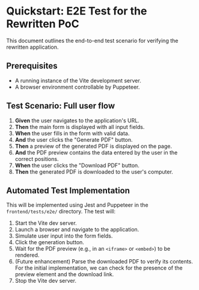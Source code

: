 # Quickstart: E2E Test for the Rewritten PoC

This document outlines the end-to-end test scenario for verifying the rewritten application.

## Prerequisites
- A running instance of the Vite development server.
- A browser environment controllable by Puppeteer.

## Test Scenario: Full user flow

1.  **Given** the user navigates to the application's URL.
2.  **Then** the main form is displayed with all input fields.
3.  **When** the user fills in the form with valid data.
4.  **And** the user clicks the "Generate PDF" button.
5.  **Then** a preview of the generated PDF is displayed on the page.
6.  **And** the PDF preview contains the data entered by the user in the correct positions.
7.  **When** the user clicks the "Download PDF" button.
8.  **Then** the generated PDF is downloaded to the user's computer.

## Automated Test Implementation
This will be implemented using Jest and Puppeteer in the `frontend/tests/e2e/` directory. The test will:
1.  Start the Vite dev server.
2.  Launch a browser and navigate to the application.
3.  Simulate user input into the form fields.
4.  Click the generation button.
5.  Wait for the PDF preview (e.g., in an `<iframe>` or `<embed>`) to be rendered.
6.  (Future enhancement) Parse the downloaded PDF to verify its contents. For the initial implementation, we can check for the presence of the preview element and the download link.
7.  Stop the Vite dev server.